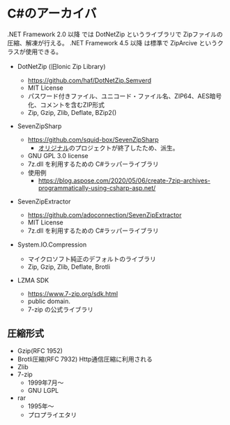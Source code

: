 # C#のアーカイバ

.NET Framework 2.0 以降 では DotNetZip というライブラリで Zipファイルの圧縮、解凍が行える。
.NET Framework 4.5 以降 は標準で ZipArcive というクラスが使用できる。

-	DotNetZip (旧lonic Zip Library)
	-	https://github.com/haf/DotNetZip.Semverd
	-	MIT License
	-	パスワード付きファイル、ユニコード・ファイル名、ZIP64、AES暗号化、コメントを含むZIP形式
	-	Zip, Gzip, Zlib, Deflate, BZip2()

-	SevenZipSharp
	-	https://github.com/squid-box/SevenZipSharp
		-	[オリジナル](https://github.com/tomap/SevenZipSharp)のプロジェクトが終了したため、派生。
	-	 GNU GPL 3.0 license
	-	7z.dll を利用するための C#ラッパーライブラリ
	-	使用例
		-	https://blog.aspose.com/2020/05/06/create-7zip-archives-programmatically-using-csharp-asp.net/

-	SevenZipExtractor
	-	https://github.com/adoconnection/SevenZipExtractor
	-	MIT License
	-	7z.dll を利用するための C#ラッパーライブラリ

-	System.IO.Compression
	-	マイクロソフト純正のデフォルトのライブラリ
	-	Zip, Gzip, Zlib, Deflate, Brotli

-	LZMA SDK
	-	https://www.7-zip.org/sdk.html
	-	public domain.
	-	7-zip の公式ライブラリ


## 圧縮形式
-	Gzip(RFC 1952)
-	Brotli圧縮(RFC 7932) Http通信圧縮に利用される
-	Zlib
-	7-zip
	-	1999年7月～
	-	GNU LGPL
-	rar
	-	1995年～
	-	プロプライエタリ